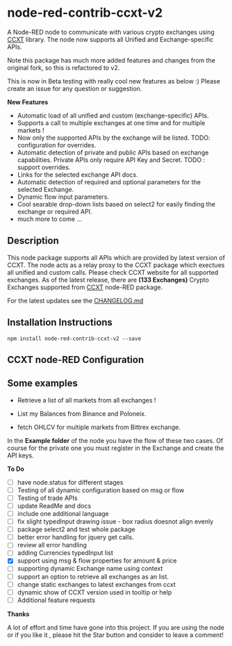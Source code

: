# node-red-contrib-ccxt-v2

A Node-RED node to communicate with various crypto exchanges using [CCXT](https://github.com/ccxt/ccxt) library. The node now supports all Unified and Exchange-specific APIs.

Note this package has much more added features and changes from the original fork, so this is refactored to v2.

This is now in Beta testing with really cool new features as below :) Please create an issue for any question or suggestion.

**New Features**

- Automatic load of all unified and custom (exchange-specific) APIs.
- Supports a call to multiple exchanges at one time and for multiple markets !
- Now only the supported APIs by the exchange will be listed. TODO: configuration for overrides.
- Automatic detection of private and public APIs based on exchange capabilities. Private APIs only require API Key and Secret. TODO : support overrides.
- Links for the selected exchange API docs.
- Automatic detection of required and optional parameters for the selected Exchange.
- Dynamic flow input parameters.
- Cool searable drop-down lists based on select2 for easily finding the exchange or required API.
- much more to come ...

## Description

This node package supports all APIs which are provided by latest version of CCXT. The node acts as a relay proxy to the CCXT package which exectues all unified and custom calls.
Please check CCXT website for all supported exchanges.
As of the latest release, there are **(133 Exchanges)** Crypto Exchanges supported from [CCXT](https://github.com/ccxt/ccxt) node-RED package.

For the latest updates see the [CHANGELOG.md](https://github.com/nileio/node-red-contrib-ccxt-v2/blob/master/CHANGELOG.md)

## Installation Instructions

```
npm install node-red-contrib-ccxt-v2 --save
```

## CCXT node-RED Configuration

## Some examples

- Retrieve a list of all markets from all exchanges !

- List my Balances from Binance and Poloneix.

- fetch OHLCV for multiple markets from Bittrex exchange.

In the **Example folder** of the node you have the flow of these two cases. Of course for the private one you must register in the Exchange and create the API keys.

**To Do**

- [ ] have node.status for different stages
- [ ] Testing of all dynamic configuration based on msg or flow
- [ ] Testing of trade APIs
- [ ] update ReadMe and docs
- [ ] include one additional language
- [ ] fix slight typedInput drawing issue - box radius doesnot align evenly
- [ ] package select2 and test whole package
- [ ] better error handling for jquery get calls.
- [ ] review all error handling
- [ ] adding Currencies typedInput list
- [x] support using msg & flow properties for amount & price
- [ ] supporting dynamic Exchange name using context
- [ ] support an option to retrieve all exchanges as an list.
- [ ] change static exchanges to latest exchanges from ccxt
- [ ] dynamic show of CCXT version used in tooltip or help
- [ ] Additional feature requests

**Thanks**

A lot of effort and time have gone into this project. If you are using the node or if you like it , please hit the Star button and consider to leave a comment!
